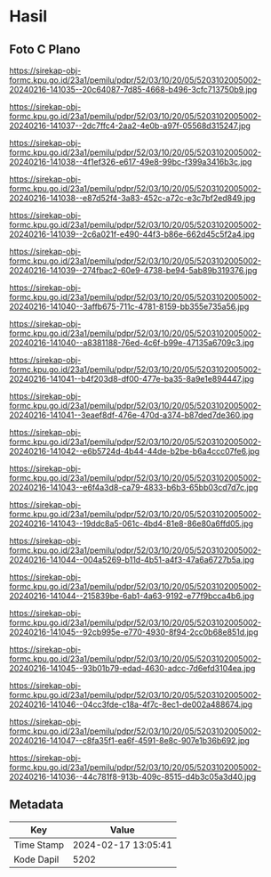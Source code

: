 # Hasil

## Foto C Plano

https://sirekap-obj-formc.kpu.go.id/23a1/pemilu/pdpr/52/03/10/20/05/5203102005002-20240216-141035--20c64087-7d85-4668-b496-3cfc713750b9.jpg

https://sirekap-obj-formc.kpu.go.id/23a1/pemilu/pdpr/52/03/10/20/05/5203102005002-20240216-141037--2dc7ffc4-2aa2-4e0b-a97f-05568d315247.jpg

https://sirekap-obj-formc.kpu.go.id/23a1/pemilu/pdpr/52/03/10/20/05/5203102005002-20240216-141038--4f1ef326-e617-49e8-99bc-f399a3416b3c.jpg

https://sirekap-obj-formc.kpu.go.id/23a1/pemilu/pdpr/52/03/10/20/05/5203102005002-20240216-141038--e87d52f4-3a83-452c-a72c-e3c7bf2ed849.jpg

https://sirekap-obj-formc.kpu.go.id/23a1/pemilu/pdpr/52/03/10/20/05/5203102005002-20240216-141039--2c6a021f-e490-44f3-b86e-662d45c5f2a4.jpg

https://sirekap-obj-formc.kpu.go.id/23a1/pemilu/pdpr/52/03/10/20/05/5203102005002-20240216-141039--274fbac2-60e9-4738-be94-5ab89b319376.jpg

https://sirekap-obj-formc.kpu.go.id/23a1/pemilu/pdpr/52/03/10/20/05/5203102005002-20240216-141040--3affb675-711c-4781-8159-bb355e735a56.jpg

https://sirekap-obj-formc.kpu.go.id/23a1/pemilu/pdpr/52/03/10/20/05/5203102005002-20240216-141040--a8381188-76ed-4c6f-b99e-47135a6709c3.jpg

https://sirekap-obj-formc.kpu.go.id/23a1/pemilu/pdpr/52/03/10/20/05/5203102005002-20240216-141041--b4f203d8-df00-477e-ba35-8a9e1e894447.jpg

https://sirekap-obj-formc.kpu.go.id/23a1/pemilu/pdpr/52/03/10/20/05/5203102005002-20240216-141041--3eaef8df-476e-470d-a374-b87ded7de360.jpg

https://sirekap-obj-formc.kpu.go.id/23a1/pemilu/pdpr/52/03/10/20/05/5203102005002-20240216-141042--e6b5724d-4b44-44de-b2be-b6a4ccc07fe6.jpg

https://sirekap-obj-formc.kpu.go.id/23a1/pemilu/pdpr/52/03/10/20/05/5203102005002-20240216-141043--e6f4a3d8-ca79-4833-b6b3-65bb03cd7d7c.jpg

https://sirekap-obj-formc.kpu.go.id/23a1/pemilu/pdpr/52/03/10/20/05/5203102005002-20240216-141043--19ddc8a5-061c-4bd4-81e8-86e80a6ffd05.jpg

https://sirekap-obj-formc.kpu.go.id/23a1/pemilu/pdpr/52/03/10/20/05/5203102005002-20240216-141044--004a5269-b11d-4b51-a4f3-47a6a6727b5a.jpg

https://sirekap-obj-formc.kpu.go.id/23a1/pemilu/pdpr/52/03/10/20/05/5203102005002-20240216-141044--215839be-6ab1-4a63-9192-e77f9bcca4b6.jpg

https://sirekap-obj-formc.kpu.go.id/23a1/pemilu/pdpr/52/03/10/20/05/5203102005002-20240216-141045--92cb995e-e770-4930-8f94-2cc0b68e851d.jpg

https://sirekap-obj-formc.kpu.go.id/23a1/pemilu/pdpr/52/03/10/20/05/5203102005002-20240216-141045--93b01b79-edad-4630-adcc-7d6efd3104ea.jpg

https://sirekap-obj-formc.kpu.go.id/23a1/pemilu/pdpr/52/03/10/20/05/5203102005002-20240216-141046--04cc3fde-c18a-4f7c-8ec1-de002a488674.jpg

https://sirekap-obj-formc.kpu.go.id/23a1/pemilu/pdpr/52/03/10/20/05/5203102005002-20240216-141047--c8fa35f1-ea6f-4591-8e8c-907e1b36b692.jpg

https://sirekap-obj-formc.kpu.go.id/23a1/pemilu/pdpr/52/03/10/20/05/5203102005002-20240216-141036--44c781f8-913b-409c-8515-d4b3c05a3d40.jpg


## Metadata

| Key        | Value               |
| ---------- | ------------------- |
| Time Stamp | 2024-02-17 13:05:41 |
| Kode Dapil | 5202                |



